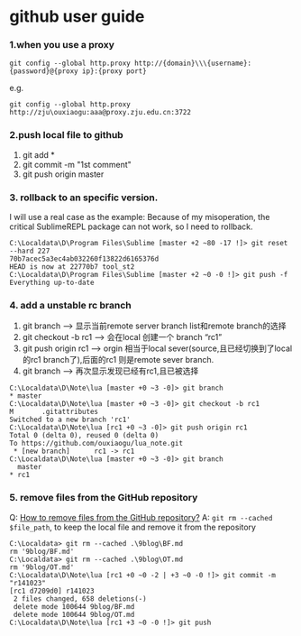 github user guide
====

### 1.when you use a proxy 

```
git config --global http.proxy http://{domain}\\\{username}:{password}@{proxy ip}:{proxy port}
```
e.g.
```
git config --global http.proxy http://zju\ouxiaogu:aaa@proxy.zju.edu.cn:3722
```

### 2.push local file to github

1. git add *
2. git commit -m "1st comment"
3. git push origin master  

### 3. rollback to an specific version.
I will use a real case as the example: Because of my misoperation, the critical SublimeREPL package can not work, so I need to rollback.
```
C:\Localdata\D\Program Files\Sublime [master +2 ~80 -17 !]> git reset --hard 227
70b7acec5a3ec4ab032260f13822d6165376d
HEAD is now at 22770b7 tool_st2
C:\Localdata\D\Program Files\Sublime [master +2 ~0 -0 !]> git push -f
Everything up-to-date
```
### 4. add a unstable rc branch

1. git branch -->  显示当前remote server branch list和remote branch的选择
2. git checkout -b rc1 --> 会在local 创建一个 branch “rc1”
3. git push origin rc1 --> orgin 相当于local sever(source,且已经切换到了local的rc1 branch了),后面的rc1 则是remote sever branch.
4. git branch --> 再次显示发现已经有rc1,且已被选择

```
C:\Localdata\D\Note\lua [master +0 ~3 -0]> git branch
* master
C:\Localdata\D\Note\lua [master +0 ~3 -0]> git checkout -b rc1
M       .gitattributes
Switched to a new branch 'rc1'
C:\Localdata\D\Note\lua [rc1 +0 ~3 -0]> git push origin rc1
Total 0 (delta 0), reused 0 (delta 0)
To https://github.com/ouxiaogu/lua_note.git
 * [new branch]      rc1 -> rc1
C:\Localdata\D\Note\lua [master +0 ~3 -0]> git branch
  master
* rc1
```

### 5. remove files from the GitHub repository 

Q: [How to remove files from the GitHub repository?](http://stackoverflow.com/questions/11121352/how-to-remove-files-from-the-github-repository)
A: `git rm --cached $file_path`, to keep the local file and remove it from the repository

```
C:\Localdata> git rm --cached .\9blog\BF.md
rm '9blog/BF.md'
C:\Localdata> git rm --cached .\9blog\OT.md
rm '9blog/OT.md'
C:\Localdata\D\Note\lua [rc1 +0 ~0 -2 | +3 ~0 -0 !]> git commit -m "r141023"
[rc1 d7209d0] r141023
 2 files changed, 658 deletions(-)
 delete mode 100644 9blog/BF.md
 delete mode 100644 9blog/OT.md
C:\Localdata\D\Note\lua [rc1 +3 ~0 -0 !]> git push
```